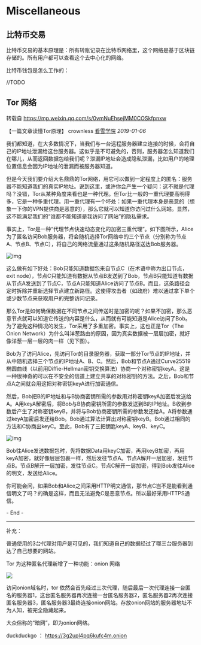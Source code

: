 # Miscellaneous

## 比特币交易

比特币交易的基本原理是：所有转账记录在比特币网络里，这个网络是基于区块链存储的。所有用户都可以查看这个去中心化的网络。

比特币钱包是怎么工作的：

//TODO

## Tor 网络

转载自 https://mp.weixin.qq.com/s/0vmNuEhsejMM0COSkfpnxw

【一篇文章读懂Tor原理】 crownless [看雪学院](https://mp.weixin.qq.com/s/0vmNuEhsejMM0COSkfpnxw) *2019-01-06*



我们都知道，在大多数情况下，当我们与一台远程服务器建立连接的时候，会将自己的IP地址泄漏给这台服务器。这似乎是不可避免的，否则，服务器怎么知道我们在哪儿，从而返回数据包给我们呢？泄漏IP地址会造成隐私泄漏，比如用户的地理位置信息会因为IP地址的泄漏而被服务器知道。



但是今天我们要介绍大名鼎鼎的Tor网络，用它可以做到一定程度上的匿名：服务器不能知道我们的真实IP地址。说到这里，或许你会产生一个疑问：这不就是代理吗？没错，Tor从某种角度来看也是一种代理。但Tor比一般的一重代理要高明得多，它是一种多重代理。用一重代理有一个坏处：如果一重代理本身是恶意的（想象一下你的VPN提供商是恶意的），那么它就可以知道你访问过什么网站。显然，这不能满足我们的“谁都不能知道是我访问了网站”的隐私需求。



事实上，Tor是一种“代理节点快速动态变化的加密三重代理”。如下图所示，Alice为了匿名访问Bob服务器，将会随机选择Tor网络中的三个节点（分别称为节点A、节点B、节点C），将自己的网络流量通过这条随机路径送达Bob服务器。



![img](https://raw.githubusercontent.com/XDforensics-wiki/XDforensics-wiki/master/res/others/howtorworks.jpg)



这么做有如下好处：Bob只能知道数据包来自节点C（在术语中称为出口节点，exit node），节点C只能知道有数据从节点B发送到了Bob，节点B只能知道有数据从节点A发送到了节点C，节点A只能知道Alice访问了节点B。而且，这条路径会定时拆除并重新选择节点建立新路径。这使得攻击者（如政府）难以通过拿下单个或少数节点来获取用户的完整访问记录。



那么Tor是如何确保数据在不同节点之间传送时是加密的呢？如果不加密，那么恶意节点就可以知道它传送的内容是什么，从而就有可能知道是Alice访问了Bob。为了避免这种情况的发生，Tor采用了多重加密。事实上，这也正是Tor（The Onion Network）为什么叫洋葱路由的原因，因为真实数据被一层层加密，就好像洋葱一层一层的肉一样（见下图）。



Bob为了访问Alice，先访问Tor的目录服务器，获取一部分Tor节点的IP地址，并从中随机选择三个节点的IP地址A、B、C。然后，Bob和节点A通过Curve25519椭圆曲线（以前用Diffie-Hellman密钥交换算法）协商一个对称密钥keyA。这是一种很神奇的可以在不安全的信道上建立共享的对称密钥的方法。之后，Bob和节点A之间就会用这把对称密钥keyA进行加密通信。



然后，Bob把B的IP地址和与B协商密钥所需的参数用对称密钥keyA加密后发送给A。A用keyA解密后，将Bob与B协商密钥所需的参数发送到B的IP地址。B收到参数后产生了对称密钥keyB，并将与Bob协商密钥所需的参数发还给A。A将参数通过keyA加密后发还给Bob。Bob通过算法计算出对称密钥keyB。Bob通过相同的方法和C协商出keyC。至此，Bob有了三把钥匙keyA、keyB、keyC。



![img](https://raw.githubusercontent.com/XDforensics-wiki/XDforensics-wiki/master/res/others/tor2.jpg)



Bob往Alice发送数据包时，先将数据Data用keyC加密，再用keyB加密，再用keyA加密，就好像层层包裹一样，然后发往节点A。节点A解开一层加密，发往节点B。节点B解开一层加密，发往节点C。节点C解开一层加密，得到Bob发往Alice的明文，发送给Alice。



你可能会问，如果Bob和Alice之间采用HTTP明文通信，那节点C岂不是能看到通信明文了吗？的确是这样，而且无法避免C是恶意节点。所以最好采用HTTPS通信。



\- End -

------

补充：

普通使用的3台代理对用户是可见的，我们知道自己的数据经过了哪三台服务器到达了自己想要的网站。

Tor 为这种匿名代理新增了一种功能：onion 网络

![](https://raw.githubusercontent.com/XDforensics-wiki/XDforensics-wiki/master/res/others/onion.png)

访问onion域名时，tor 依然会首先经过三次代理，随后最后一次代理连接一台匿名的服务器1，这台匿名服务器再次连接一台匿名服务器2，匿名服务器2再次连接匿名服务器3，匿名服务器3最终连接onion网站。存放onion网站的服务器地址不为人知，被完全隐藏起来。

大众俗称的“暗网”，即为onion网络。

duckduckgo ： https://3g2upl4pq6kufc4m.onion